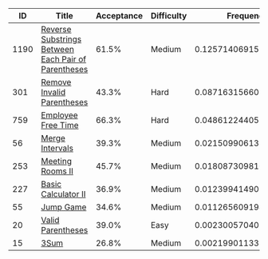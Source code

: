 |ID|Title|Acceptance|Difficulty|Frequency|
|----|-----|----|---|---|
|1190|[Reverse Substrings Between Each Pair of Parentheses]( https://leetcode.com/problems/reverse-substrings-between-each-pair-of-parentheses)|61.5%|Medium|0.12571406915674363|
|301|[Remove Invalid Parentheses]( https://leetcode.com/problems/remove-invalid-parentheses)|43.3%|Hard|0.08716315660591871|
|759|[Employee Free Time]( https://leetcode.com/problems/employee-free-time)|66.3%|Hard|0.04861224405509378|
|56|[Merge Intervals]( https://leetcode.com/problems/merge-intervals)|39.3%|Medium|0.02150990613527447|
|253|[Meeting Rooms II]( https://leetcode.com/problems/meeting-rooms-ii)|45.7%|Medium|0.018087309810579388|
|227|[Basic Calculator II]( https://leetcode.com/problems/basic-calculator-ii)|36.9%|Medium|0.01239941490503826|
|55|[Jump Game]( https://leetcode.com/problems/jump-game)|34.6%|Medium|0.011265609194218986|
|20|[Valid Parentheses]( https://leetcode.com/problems/valid-parentheses)|39.0%|Easy|0.0023005704055949323|
|15|[3Sum]( https://leetcode.com/problems/3sum)|26.8%|Medium|0.0021990113314367685|
